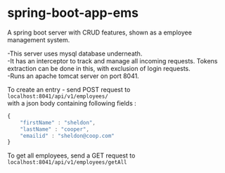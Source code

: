 # spring-boot-app-ems
A spring boot server with CRUD features, shown as a employee management system.  

-This server uses mysql database underneath.  
-It has an interceptor to track and manage all incoming requests. Tokens extraction can be done in this, with exclusion of login requests.  
-Runs an apache tomcat server on port 8041.  

To create an entry - send POST request to `localhost:8041/api/v1/employees/ `  
with a json body containing following fields :   
``` javascript
{
    "firstName" : "sheldon",
    "lastName" : "cooper",
    "emailid" : "sheldon@coop.com"
}
```
To get all employees, send a GET request to
`localhost:8041/api/v1/employees/getAll`
